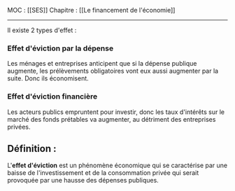 MOC : [[SES]]
Chapitre : [[Le financement de l'économie]]
***

Il existe 2 types d'effet :

### Effet d'éviction par la dépense
Les ménages et entreprises anticipent que si la dépense publique augmente, les prélèvements obligatoires vont eux aussi augmenter par la suite. Donc ils économisent.

### Effet d'éviction financière
Les acteurs publics empruntent pour investir, donc les taux d'intérêts sur le marché des fonds prétables va augmenter, au détriment des entreprises privées.


## Définition : 

L'**effet d'éviction** est un phénomène économique qui se caractérise par une baisse de l'investissement et de la consommation privée qui serait provoquée par une hausse des dépenses publiques.

